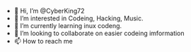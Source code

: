 - 👋 Hi, I’m @CyberKing72
- 👀 I’m interested in Codeing, Hacking, Music.
- 🌱 I’m currently learning inux codeng.
- 💞️ I’m looking to collaborate on easier codeing imformation
- 📫 How to reach me 

<!---
CyberKing72/CyberKing72 is a ✨ special ✨ repository because its `README.md` (this file) appears on your GitHub profile.
You can click the Preview link to take a look at your changes.
--->
